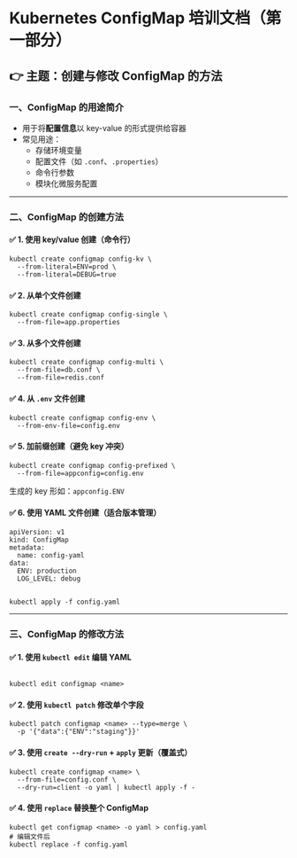 # Kubernetes ConfigMap 培训文档（第一部分）

## 👉 主题：创建与修改 ConfigMap 的方法

### 一、ConfigMap 的用途简介

- 用于将**配置信息**以 key-value 的形式提供给容器
- 常见用途：
  - 存储环境变量
  - 配置文件（如 `.conf`、`.properties`）
  - 命令行参数
  - 模块化微服务配置

------

### 二、ConfigMap 的创建方法

#### ✅ 1. 使用 key/value 创建（命令行）

```
kubectl create configmap config-kv \
  --from-literal=ENV=prod \
  --from-literal=DEBUG=true
```

#### ✅ 2. 从单个文件创建

```
kubectl create configmap config-single \
  --from-file=app.properties
```

#### ✅ 3. 从多个文件创建

```
kubectl create configmap config-multi \
  --from-file=db.conf \
  --from-file=redis.conf
```

#### ✅ 4. 从 `.env` 文件创建

```
kubectl create configmap config-env \
  --from-env-file=config.env
```

#### ✅ 5. 加前缀创建（避免 key 冲突）

```
kubectl create configmap config-prefixed \
  --from-file=appconfig=config.env
```

生成的 key 形如：`appconfig.ENV`

#### ✅ 6. 使用 YAML 文件创建（适合版本管理）

```
apiVersion: v1
kind: ConfigMap
metadata:
  name: config-yaml
data:
  ENV: production
  LOG_LEVEL: debug


kubectl apply -f config.yaml
```

------

### 三、ConfigMap 的修改方法

#### ✅ 1. 使用 `kubectl edit` 编辑 YAML

```

kubectl edit configmap <name>
```

#### ✅ 2. 使用 `kubectl patch` 修改单个字段

```
kubectl patch configmap <name> --type=merge \
  -p '{"data":{"ENV":"staging"}}'
```

#### ✅ 3. 使用 `create --dry-run` + `apply` 更新（覆盖式）

```
kubectl create configmap <name> \
  --from-file=config.conf \
  --dry-run=client -o yaml | kubectl apply -f -
```

#### ✅ 4. 使用 `replace` 替换整个 ConfigMap

```
kubectl get configmap <name> -o yaml > config.yaml
# 编辑文件后
kubectl replace -f config.yaml
```